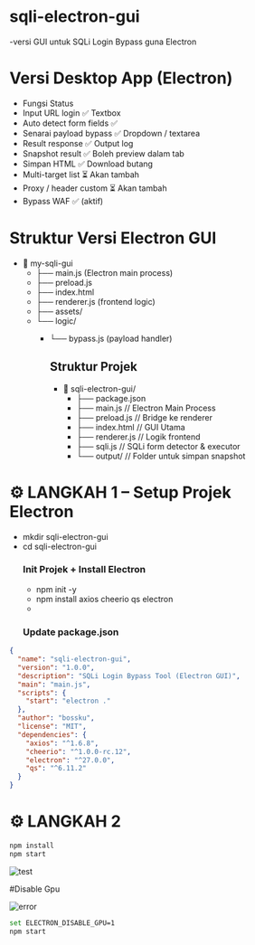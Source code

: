 # sqli-electron-gui
-versi GUI untuk SQLi Login Bypass guna Electron 

# Versi Desktop App (Electron)
 - Fungsi	Status
 - Input URL login	✅ Textbox
 - Auto detect form fields	✅
 - Senarai payload bypass	✅ Dropdown / textarea
 - Result response	✅ Output log
 - Snapshot result	✅ Boleh preview dalam tab
 - Simpan HTML	✅ Download butang
 - Multi-target list	⏳ Akan tambah
 - Proxy / header custom	⏳ Akan tambah
 - Bypass WAF	✅ (aktif)
 
 # Struktur Versi Electron GUI
 
- 📁 my-sqli-gui
  - ├── main.js (Electron main process)
  - ├── preload.js
  - ├── index.html
  - ├── renderer.js (frontend logic)
  - ├── assets/
  - └── logic/
    - └── bypass.js (payload handler)


      ## Struktur Projek
         - 📁 sqli-electron-gui/
            - ├── package.json
            - ├── main.js           // Electron Main Process
            - ├── preload.js        // Bridge ke renderer
            - ├── index.html        // GUI Utama
            - ├── renderer.js       // Logik frontend
            - ├── sqli.js           // SQLi form detector & executor
            - └── output/           // Folder untuk simpan snapshot

# ⚙️ LANGKAH 1 – Setup Projek Electron
- mkdir sqli-electron-gui
- cd sqli-electron-gui
  ### Init Projek + Install Electron
  - npm init -y
  - npm install axios cheerio qs electron
  - 
  ### Update package.json
``` json
{
  "name": "sqli-electron-gui",
  "version": "1.0.0",
  "description": "SQLi Login Bypass Tool (Electron GUI)",
  "main": "main.js",
  "scripts": {
    "start": "electron ."
  },
  "author": "bossku",
  "license": "MIT",
  "dependencies": {
    "axios": "^1.6.8",
    "cheerio": "^1.0.0-rc.12",
    "electron": "^27.0.0",
    "qs": "^6.11.2"
  }
}

```
# ⚙️ LANGKAH 2
```bash
npm install
npm start
```



![test](https://github.com/user-attachments/assets/5bb0604a-aac0-4817-ae5c-cde354489451)


#Disable Gpu 

![error](https://github.com/user-attachments/assets/1642b6b0-60d5-45f5-a808-8b06926bd891)

```bash
set ELECTRON_DISABLE_GPU=1
npm start
```
